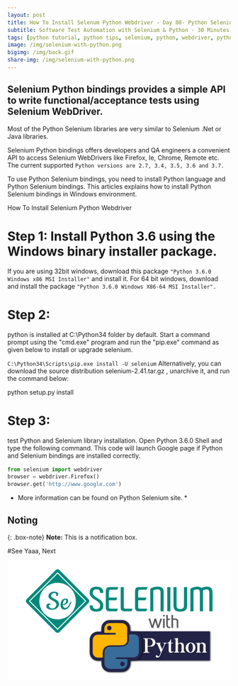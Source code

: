 ```yaml
---
layout: post
title: How To Install Selenum Python Webdriver - Day 08- Python Selenium Automation Journey   
subtitle: Software Test Automation with Selenium & Python - 30 Minutes A Day Challenge
tags: [python tutorial, python tips, selenium, python, webdriver, python selenium webdriver]
image: /img/selenium-with-python.png
bigimg: /img/back.gif
share-img: /img/selenium-with-python.png
---
```




## Selenium Python bindings provides a simple API to write functional/acceptance tests using Selenium WebDriver.
Most of the Python Selenium libraries are very similar to Selenium .Net or Java libraries. 

Selenium Python bindings offers developers and QA engineers  a convenient API to access Selenium WebDrivers like Firefox, Ie, Chrome, Remote etc.
The current supported ``` Python versions are 2.7, 3.4, 3.5, 3.6 and 3.7. ```

To use Python Selenium bindings, you need to install Python language and Python Selenium bindings. This articles explains how to install Python Selenium bindings in Windows environment.

How To Install Selenium Python Webdriver
# Step 1: Install Python 3.6 using the Windows binary installer package.
If you are using 32bit windows, download this package ``` "Python 3.6.0 Windows x86 MSI Installer" ``` and install it.
For 64 bit windows, download and install the package ``` "Python 3.6.0 Windows X86-64 MSI Installer". ```

# Step 2: 
python is installed at C:\Python34 folder by default. 
Start a command prompt using the "cmd.exe" program and run the "pip.exe" command as given below to install or upgrade selenium. 

``` C:\Python34\Scripts\pip.exe install -U selenium ```
Alternatively, you can download the source distribution selenium-2.41.tar.gz , unarchive it, and run the command below:

python setup.py install
# Step 3:  
test Python and Selenium library installation. Open Python 3.6.0 Shell and type the following command.
This code will launch Google page if Python and Selenium bindings are installed correctly. 

```py
from selenium import webdriver
browser = webdriver.Firefox()
browser.get('http://www.google.com')
```
* More information can be found on Python Selenium site. *

## Noting
{: .box-note}
**Note:** This is a notification box.


#See Yaaa, Next 

![Selenium with Python](/img/selenium-with-python.png "Selenium with Python")
